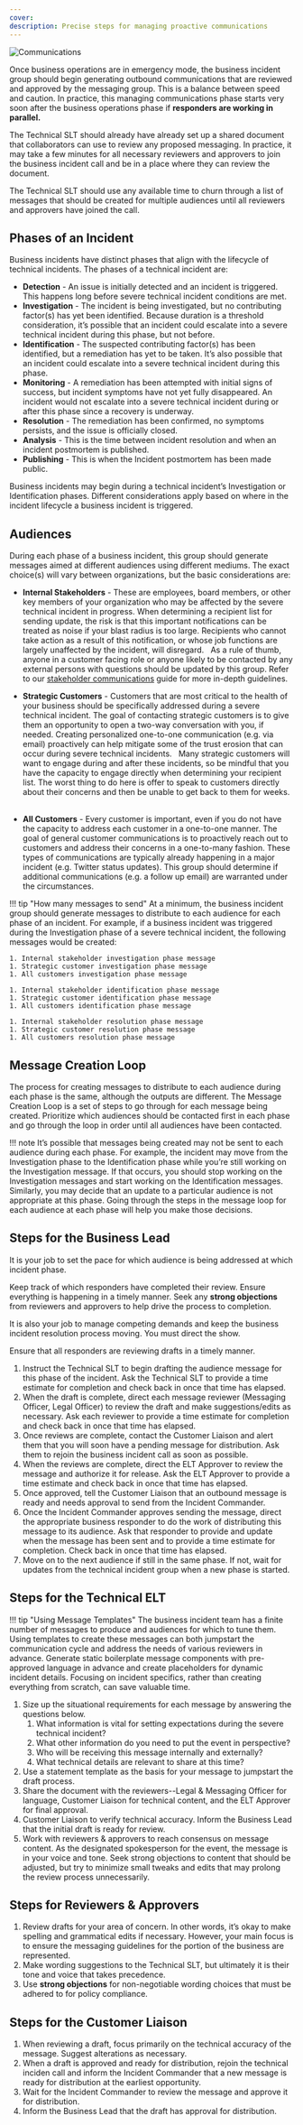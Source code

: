 ```yaml
---
cover:
description: Precise steps for managing proactive communications
---
```

![Communications](/assets/images/headers/BIR-ManagingComms.png)

Once business operations are in emergency mode, the business incident group should begin generating outbound communications that are reviewed and approved by the messaging group. This is a balance between speed and caution. In practice, this managing communications phase starts very soon after the business operations phase if **responders are working in parallel.**

The Technical SLT should already have already set up a shared document that collaborators can use to review any proposed messaging. In practice, it may take a few minutes for all necessary reviewers and approvers to join the business incident call and be in a place where they can review the document.

The Technical SLT should use any available time to churn through a list of messages that should be created for multiple audiences until all reviewers and approvers have joined the call.

## Phases of an Incident
Business incidents have distinct phases that align with the lifecycle of technical incidents. The phases of a technical incident are:

- **Detection** - An issue is initially detected and an incident is triggered. This happens long before severe technical incident conditions are met.
- **Investigation** - The incident is being investigated, but no contributing factor(s) has yet been identified. Because duration is a threshold consideration, it’s possible that an incident could escalate into a severe technical incident during this phase, but not before.
- **Identification** - The suspected contributing factor(s) has been identified, but a remediation has yet to be taken. It’s also possible that an incident could escalate into a severe technical incident during this phase.
- **Monitoring** - A remediation has been attempted with initial signs of success, but incident symptoms have not yet fully disappeared. An incident would not escalate into a severe technical incident during or after this phase since a recovery is underway.
- **Resolution** - The remediation has been confirmed, no symptoms persists, and the issue is officially closed.
- **Analysis** - This is the time between incident resolution and when an incident postmortem is published.
- **Publishing** - This is when the Incident postmortem has been made public.

Business incidents may begin during a technical incident’s Investigation or Identification phases. Different considerations apply based on where in the incident lifecycle a business incident is triggered.

## Audiences
During each phase of a business incident, this group should generate messages aimed at different audiences using different mediums. The exact choice(s) will vary between organizations, but the basic considerations are:

- **Internal Stakeholders** - These are employees, board members, or other key members of your organization who may be affected by the severe technical incident in progress. When determining a recipient list for sending update, the risk is that this important notifications can be treated as noise if your blast radius is too large. Recipients who cannot take action as a result of this notification, or whose job functions are largely unaffected by the incident, will disregard.
  &nbsp;
  As a rule of thumb, anyone in a customer facing role or anyone likely to be contacted by any external persons with questions should be updated by this group. Refer to our [stakeholder communications](https://stakeholders.pagerduty.com) guide for more in-depth guidelines.
  &nbsp;

- **Strategic Customers** - Customers that are most critical to the health of your business should be specifically addressed during a severe technical incident. The goal of contacting strategic customers is to give them an opportunity to open a two-way conversation with you, if needed. Creating personalized one-to-one communication (e.g. via email) proactively can help mitigate some of the trust erosion that can occur during severe technical incidents.
  &nbsp;
  Many strategic customers will want to engage during and after these incidents, so be mindful that you have the capacity to engage directly when determining your recipient list. The worst thing to do here is offer to speak to customers directly about their concerns and then be unable to get back to them for weeks.
  &nbsp;

- **All Customers** - Every customer is important, even if you do not have the capacity to address each customer in a one-to-one manner. The goal of general customer communications is to proactively reach out to customers and address their concerns in a one-to-many fashion. These types of communications are typically already happening in a major incident (e.g. Twitter status updates). This group should determine if additional communications (e.g. a follow up email) are warranted under the circumstances.

!!! tip "How many messages to send"
    At a minimum, the business incident group should generate messages to distribute to each audience for each phase of an incident. For example, if a business incident was triggered during the Investigation phase of a severe technical incident, the following messages would be created:

    1. Internal stakeholder investigation phase message
    1. Strategic customer investigation phase message
    1. All customers investigation phase message

    1. Internal stakeholder identification phase message
    1. Strategic customer identification phase message
    1. All customers identification phase message

    1. Internal stakeholder resolution phase message
    1. Strategic customer resolution phase message
    1. All customers resolution phase message

## Message Creation Loop
The process for creating messages to distribute to each audience during each phase is the same, although the outputs are different. The Message Creation Loop is a set of steps to go through for each message being created. Prioritize which audiences should be contacted first in each phase and go through the loop in order until all audiences have been contacted.

!!! note
    It’s possible that messages being created may not be sent to each audience during each phase. For example, the incident may move from the Investigation phase to the Identification phase while you’re still working on the Investigation message. If that occurs, you should stop working on the Investigation messages and start working on the Identification messages. Similarly, you may decide that an update to a particular audience is not appropriate at this phase. Going through the steps in the message loop for each audience at each phase will help you make those decisions.

## Steps for the Business Lead

It is your job to set the pace for which audience is being addressed at which incident phase.

Keep track of which responders have completed their review. Ensure everything is happening in a timely manner. Seek any **strong objections** from reviewers and approvers to help drive the process to completion.

It is also your job to manage competing demands and keep the business incident resolution process moving. You must direct the show.

Ensure that all responders are reviewing drafts in a timely manner.

1. Instruct the Technical SLT to begin drafting the audience message for this phase of the incident. Ask the Technical SLT to provide a time estimate for completion and check back in once that time has elapsed.
1. When the draft is complete, direct each message reviewer (Messaging Officer, Legal Officer) to review the draft and make suggestions/edits as necessary. Ask each reviewer to provide a time estimate for completion and check back in once that time has elapsed.
1. Once reviews are complete, contact the Customer Liaison and alert them that you will soon have a pending message for distribution. Ask them to rejoin the business incident call as soon as possible.
1. When the reviews are complete, direct the ELT Approver to review the message and authorize it for release. Ask the ELT Approver to provide a time estimate and check back in once that time has elapsed.
1. Once approved, tell the Customer Liaison that an outbound message is ready and needs approval to send from the Incident Commander.
1. Once the Incident Commander approves sending the message, direct the appropriate business responder to do the work of distributing this message to its audience. Ask that responder to provide and update when the message has been sent and to provide a time estimate for completion. Check back in once that time has elapsed.
1. Move on to the next audience if still in the same phase. If not, wait for updates from the technical incident group when a new phase is started.

## Steps for the Technical ELT

!!! tip "Using Message Templates"
    The business incident team has a finite number of messages to produce and audiences for which to tune them. Using templates to create these messages can both jumpstart the communication cycle and address the needs of various reviewers in advance. Generate static boilerplate message components with pre-approved language in advance and create placeholders for dynamic incident details. Focusing on incident specifics, rather than creating everything from scratch, can save valuable time.

1. Size up the situational requirements for each message by answering the questions below.
    1. What information is vital for setting expectations during the severe technical incident?
    1. What other information do you need to put the event in perspective?
    1. Who will be receiving this message internally and externally?
    1. What technical details are relevant to share at this time?
1. Use a statement template as the basis for your message to jumpstart the draft process.
1. Share the document with the reviewers--Legal & Messaging Officer for language, Customer Liaison for technical content, and the ELT Approver for final approval.
1. Customer Liaison to verify technical accuracy. Inform the Business Lead that the initial draft is ready for review.
1. Work with reviewers & approvers to reach consensus on message content. As the designated spokesperson for the event, the message is in your voice and tone. Seek strong objections to content that should be adjusted, but try to minimize small tweaks and edits that may prolong the review process unnecessarily.

## Steps for Reviewers & Approvers

1. Review drafts for your area of concern. In other words, it’s okay to make spelling and grammatical edits if necessary. However, your main focus is to ensure the messaging guidelines for the portion of the business are represented.
1. Make wording suggestions to the Technical SLT, but ultimately it is their tone and voice that takes precedence.
1. Use **strong objections** for non-negotiable wording choices that must be adhered to for policy compliance.

## Steps for the Customer Liaison

1. When reviewing a draft, focus primarily on the technical accuracy of the message. Suggest alterations as necessary.
1. When a draft is approved and ready for distribution, rejoin the technical inciden call and inform the Incident Commander that a new message is ready for distribution at the earliest opportunity.
1. Wait for the Incident Commander to review the message and approve it for distribution.
1. Inform the Business Lead that the draft has approval for distribution.
